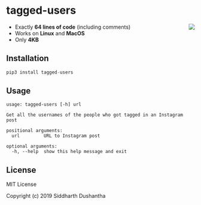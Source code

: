 # tagged-users

- Exactly **64 lines of code** (including comments)<img src="https://media.giphy.com/media/3MdUtlnqBWi8YnkIig/giphy.gif" align="right">
- Works on **Linux** and **MacOS**
- Only **4KB**

## Installation
```python
pip3 install tagged-users
```

## Usage
```
usage: tagged-users [-h] url

Get all the usernames of the people who got tagged in an Instagram post

positional arguments:
  url         URL to Instagram post

optional arguments:
  -h, --help  show this help message and exit
```

## License
MIT License

Copyright (c) 2019 Siddharth Dushantha<Paste>
